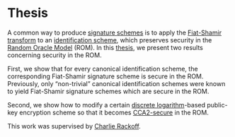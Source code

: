 # Thesis
A common way to produce [signature schemes](https://en.wikipedia.org/wiki/Digital_signature) 
is to apply the [Fiat-Shamir transform](https://en.wikipedia.org/wiki/Fiat%E2%80%93Shamir_heuristic) 
to an [identification scheme](http://www-math.ucdenver.edu/~wcherowi/courses/m5410/identschemes.pdf), 
which preserves security in the [Random Oracle Model](https://en.wikipedia.org/wiki/Random_oracle) (ROM).
In this [thesis](https://github.com/vglazer/thesis/blob/master/body/ut-thesis.pdf),
we present two results concerning security in the ROM. 

First, we show that for every canonical identification scheme, the corresponding 
Fiat-Shamir signature scheme is secure in the ROM. Previously, only 
“non-trivial” canonical identification schemes were known to yield 
Fiat-Shamir signature schemes which are secure in the ROM. 

Second, we 
show how to modify a certain 
[discrete logarithm](https://en.wikipedia.org/wiki/Discrete_logarithm)-based public-key 
encryption scheme so that it becomes 
[CCA2-secure](https://en.wikipedia.org/wiki/Adaptive_chosen-ciphertext_attack) 
in the ROM. 

This work was supervised by 
[Charlie Rackoff](http://www.cs.toronto.edu/dcs/people-faculty-rackoff.html).
